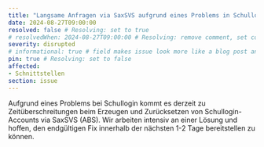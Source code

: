 ```yaml
---
title: "Langsame Anfragen via SaxSVS aufgrund eines Problems in Schullogin:"
date: 2024-08-27T09:00:00
resolved: false # Resolving: set to true
# resolvedWhen: 2024-08-27T09:00:00 # Resolving: remove comment, set correct end datetime
severity: disrupted
# informational: true # field makes issue look more like a blog post and removes any references to downtime length
pin: true # Resolving: set to false
affected:
- Schnittstellen
section: issue
---
```


Aufgrund eines Problems bei Schullogin kommt es derzeit zu Zeitüberschreitungen beim Erzeugen und Zurücksetzen von Schullogin-Accounts via SaxSVS (ABS). Wir arbeiten intensiv an einer Lösung und hoffen, den endgültigen Fix innerhalb der nächsten 1-2 Tage bereitstellen zu können.
